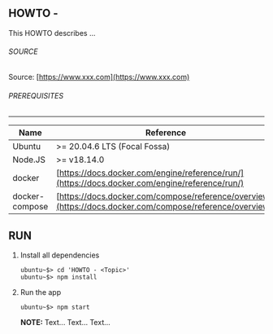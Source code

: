 HOWTO - <Topic>
---

This HOWTO describes ...

###### SOURCE
Source: [https://www.xxx.com](https://www.xxx.com)

###### PREREQUISITES
---

Name           | Reference    
-------------- | --------------- 
Ubuntu         | >= 20.04.6 LTS (Focal Fossa)
Node.JS        | >= v18.14.0
docker         | [https://docs.docker.com/engine/reference/run/](https://docs.docker.com/engine/reference/run/)
docker-compose | [https://docs.docker.com/compose/reference/overview/](https://docs.docker.com/compose/reference/overview/)

RUN
---

01. Install all dependencies

        ubuntu~$> cd 'HOWTO - <Topic>'
        ubuntu~$> npm install

02. Run the app

        ubuntu~$> npm start

    **NOTE:** Text... Text... Text...



